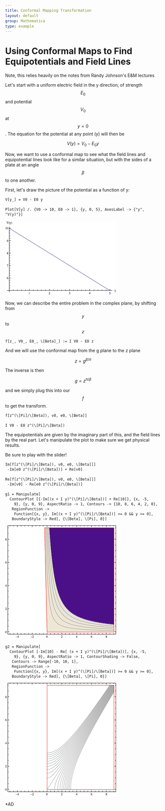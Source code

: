 ```yaml
---
title: Conformal Mapping Transformation
layout: default
group: Mathematica
type: example
---
```


# Using Conformal Maps to Find Equipotentials and Field Lines

Note, this relies heavily on the notes from Randy Johnson's E&M lectures

Let's start with a uniform electric field in the y direction, of strength $$E_0$$
and potential $$V_0$$ at $$y=0$$. The equation for the potential at any point (y) will then be

$$V(y) = V_0 - E_0 y$$

Now, we want to use a conformal map to see what the field lines and equipotential lines
look like for a similar situation, but with the sides of a plate at an angle $$\beta$$ to one
another. 

First, let's draw the picture of the potential as a function of y:

```
V[y_] = V0 - E0 y

Plot[V[y] /. {V0 -> 10, E0 -> 1}, {y, 0, 5}, AxesLabel -> {"y", "V(y)"}]
```

![Electric Potential vs y](/mathematica/media/vpot_vs_y.png "V(y) vs y")

Now, we can describe the entire problem in the complex plane, by shifting from $$y$$ to
$$z$$
```
f[z_, V0_, E0_, \[Beta]_] := I V0 - E0 z
```

And we will use the conformal map from the g plane to the z plane

$$z = g^{\beta/\pi}$$

The inverse is then

$$g = z^{\pi/\beta}$$

and we simply plug this into our $$f$$ to get the transform.

```
f[z^(\[Pi]/\[Beta]), v0, e0, \[Beta]]

I V0 - E0 z^(\[Pi]/\[Beta])
```

The equipotentials are given by the imaginary part of this, and the field lines by the
real part. Let's manipulate the plot to make sure we get physical results.

Be sure to play with the slider!

```
Im[f[z^(\[Pi]/\[Beta]), v0, e0, \[Beta]]]
 -Im[e0 z^(\[Pi]/\[Beta])] + Re[v0]

Re[f[z^(\[Pi]/\[Beta]), v0, e0, \[Beta]]]
 -Im[v0] - Re[e0 z^(\[Pi]/\[Beta])]

g1 = Manipulate[
  ContourPlot [{-Im[(x + I y)^(\[Pi]/\[Beta])] + Re[10]}, {x, -5, 
    9}, {y, 0, 9}, AspectRatio -> 1, Contours -> {10, 8, 6, 4, 2, 0}, 
   RegionFunction -> 
    Function[{x, y}, Im[(x + I y)^(\[Pi]/\[Beta])] >= 0 && y >= 0], 
   BoundaryStyle -> Red], {\[Beta], \[Pi], 0}]

```

![Conformal Map Equipotential](/mathematica/media/equipot_after_map.png "Equipotential lines after map")

```
g2 = Manipulate[
  ContourPlot [-Im[10] - Re[ (x + I y)^(\[Pi]/\[Beta])], {x, -5, 
    9}, {y, 0, 9}, AspectRatio -> 1, ContourShading -> False, 
   Contours -> Range[-10, 10, 1], 
   RegionFunction -> 
    Function[{x, y}, Im[(x + I y)^(\[Pi]/\[Beta])] >= 0 && y >= 0], 
   BoundaryStyle -> Red], {\[Beta], \[Pi], 0}]
```

![Conformal Map Field Lines](/mathematica/media/field_lines_after_map.png "Field lines after map")

*AD